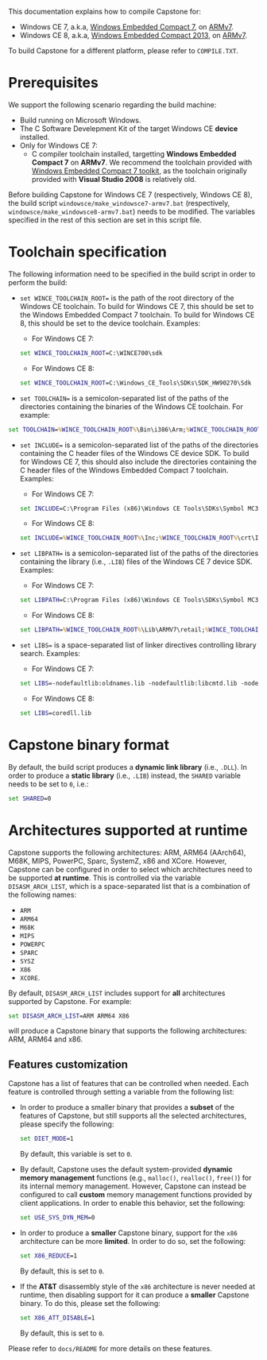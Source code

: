 This documentation explains how to compile Capstone for:
- Windows CE 7, a.k.a, [Windows Embedded Compact 7](https://www.microsoft.com/windowsembedded/en-us/windows-embedded-compact-7.aspx), on [ARMv7](http://infocenter.arm.com/help/index.jsp?topic=/com.arm.doc.ddi0406c/index.html).
- Windows CE 8, a.k.a, [Windows Embedded Compact 2013](https://www.microsoft.com/windowsembedded/en-us/windows-embedded-compact-2013.aspx), on [ARMv7](http://infocenter.arm.com/help/index.jsp?topic=/com.arm.doc.ddi0406c/index.html).

To build Capstone for a different platform, please refer to `COMPILE.TXT`.

# Prerequisites

We support the following scenario regarding the build machine:
- Build running on Microsoft Windows.
- The C Software Develepment Kit of the target Windows CE **device** installed.
- Only for Windows CE 7:
  - C compiler toolchain installed, targetting **Windows Embedded Compact 7** on **ARMv7**.  We recommend the toolchain provided with [Windows Embedded Compact 7 toolkit](https://msdn.microsoft.com/en-us/library/jj200349%28v=winembedded.70%29.aspx), as the toolchain originally provided with **Visual Studio 2008** is relatively old.

Before building Capstone for Windows CE 7 (respectively, Windows CE 8), the build script `windowsce/make_windowsce7-armv7.bat` (respectively, `windowsce/make_windowsce8-armv7.bat`) needs to be modified. The variables specified in the rest of this section are set in this script file.

# Toolchain specification

The following information need to be specified in the build script in order to perform the build:
- `set WINCE_TOOLCHAIN_ROOT=` is the path of the root directory of the Windows CE toolchain. To build for Windows CE 7, this should be set to the Windows Embedded Compact 7 toolchain. To build for Windows CE 8, this should be set to the device toolchain.
Examples:
  - For Windows CE 7:
  ```bat
  set WINCE_TOOLCHAIN_ROOT=C:\WINCE700\sdk
  ```
  - For Windows CE 8:
  ```bat
  set WINCE_TOOLCHAIN_ROOT=C:\Windows_CE_Tools\SDKs\SDK_HW90270\Sdk
  ```

- `set TOOLCHAIN=` is a semicolon-separated list of the paths of the directories containing the binaries of the Windows CE toolchain.
For example:
```bat
set TOOLCHAIN=%WINCE_TOOLCHAIN_ROOT%\Bin\i386\Arm;%WINCE_TOOLCHAIN_ROOT%\Bin\i386
```

- `set INCLUDE=` is a semicolon-separated list of the paths of the directories containing the C header files of the Windows CE device SDK. To build for Windows CE 7, this should also include the directories containing the C header files of the Windows Embedded Compact 7 toolchain.
Examples:
  - For Windows CE 7:
  ```bat
  set INCLUDE=C:\Program Files (x86)\Windows CE Tools\SDKs\Symbol MC3200c70 Windows CE 7.0 PSDK\Include\Armv4i;C:\WINCE700\public\common\sdk\inc
  ```
  - For Windows CE 8:
  ```bat
  set INCLUDE=%WINCE_TOOLCHAIN_ROOT%\Inc;%WINCE_TOOLCHAIN_ROOT%\crt\Include
  ```

- `set LIBPATH=` is a semicolon-separated list of the paths of the directories containing the library (i.e., `.LIB`) files of the Windows CE 7 device SDK.
Examples:
  - For Windows CE 7:
  ```bat
  set LIBPATH=C:\Program Files (x86)\Windows CE Tools\SDKs\Symbol MC3200c70 Windows CE 7.0 PSDK\Lib\ARMv4I
  ```
  - For Windows CE 8:
  ```bat
  set LIBPATH=%WINCE_TOOLCHAIN_ROOT%\Lib\ARMV7\retail;%WINCE_TOOLCHAIN_ROOT%\Crt\Lib\ARM
  ```

- `set LIBS=` is a space-separated list of linker directives controlling library search.
Examples:
  - For Windows CE 7:
  ```bat
  set LIBS=-nodefaultlib:oldnames.lib -nodefaultlib:libcmtd.lib -nodefaultlib:libcmt.lib coredll.lib corelibc.lib
  ```
  - For Windows CE 8:
  ```bat
  set LIBS=coredll.lib
  ```

# Capstone binary format

By default, the build script produces a **dynamic link library** (i.e., `.DLL`). In order to produce a **static library** (i.e., `.LIB`) instead, the `SHARED` variable needs to be set to `0`, i.e.:
```bat
set SHARED=0
```

# Architectures supported at runtime

Capstone supports the following architectures: ARM, ARM64 (AArch64), M68K, MIPS, PowerPC, Sparc, SystemZ, x86 and XCore. However, Capstone can be configured in order to select which architectures need to be supported **at runtime**. This is controlled via the variable `DISASM_ARCH_LIST`, which is a space-separated list that is a combination of the following names:
- `ARM`
- `ARM64`
- `M68K`
- `MIPS`
- `POWERPC`
- `SPARC`
- `SYSZ`
- `X86`
- `XCORE`.

By default, `DISASM_ARCH_LIST` includes support for **all** architectures supported by Capstone.
For example:
```bat
set DISASM_ARCH_LIST=ARM ARM64 X86
```
will produce a Capstone binary that supports the following architectures: ARM, ARM64 and x86.

## Features customization

Capstone has a list of features that can be controlled when needed. Each feature is controlled through setting a variable from the following list:

- In order to produce a smaller binary that provides a **subset** of the features of Capstone, but still supports all the selected architectures, please specify the following:
  ```bat
  set DIET_MODE=1
  ```
  By default, this variable is set to `0`.

- By default, Capstone uses the default system-provided **dynamic memory management** functions (e.g., `malloc()`, `realloc()`, `free()`) for its internal memory management. However, Capstone can instead be configured to call **custom** memory management functions provided by client applications. In order to enable this behavior, set the following:
  ```bat
  set USE_SYS_DYN_MEM=0
  ```

- In order to produce a **smaller** Capstone binary, support for the `x86` architecture can be more **limited**. In order to do so, set the following:
  ```bat
  set X86_REDUCE=1
  ```
  By default, this is set to `0`.

- If the **AT&T** disassembly style of the `x86` architecture is never needed at runtime, then disabling support for it can produce a **smaller** Capstone binary. To do this, please set the following:
  ```bat
  set X86_ATT_DISABLE=1
  ```
  By default, this is set to `0`.

Please refer to `docs/README` for more details on these features.
